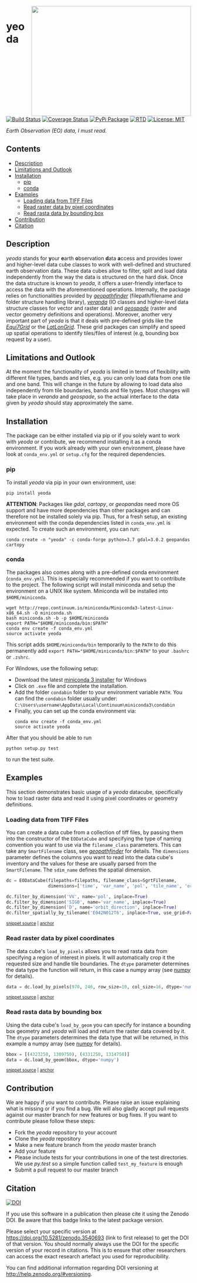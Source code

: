 <img align="right" src="https://github.com/TUW-GEO/yeoda/raw/master/docs/imgs/yeoda_logo.png" height="300" width="435">

# yeoda
[![Build Status](https://travis-ci.com/TUW-GEO/yeoda.svg?branch=master)](https://travis-ci.org/TUW-GEO/yeoda)
[![Coverage Status](https://coveralls.io/repos/github/TUW-GEO/yeoda/badge.svg?branch=master)](https://coveralls.io/github/TUW-GEO/yeoda?branch=master)
[![PyPi Package](https://badge.fury.io/py/yeoda.svg)](https://badge.fury.io/py/yeoda)
[![RTD](https://readthedocs.org/projects/yeoda/badge/?version=latest)](https://yeoda.readthedocs.io/en/latest/?badge=latest)
[![License: MIT](https://img.shields.io/badge/License-MIT-yellow.svg)](https://opensource.org/licenses/MIT)

*Earth Observation (EO) data, I must read.*

<!-- toc -->
## Contents

  * [Description](#description)
  * [Limitations and Outlook](#limitations-and-outlook)
  * [Installation](#installation)
    * [pip](#pip)
    * [conda](#conda)
  * [Examples](#examples)
    * [Loading data from TIFF Files](#loading-data-from-tiff-files)
    * [Read raster data by pixel coordinates](#read-raster-data-by-pixel-coordinates)
    * [Read rasta data by bounding box](#read-rasta-data-by-bounding-box)
  * [Contribution](#contribution)
  * [Citation](#citation)<!-- endToc -->

## Description
*yeoda* stands for **y**our **e**arth **o**bservation **d**ata **a**ccess and provides lower and higher-level data cube 
classes to work with well-defined and structured earth observation data. These data cubes allow to filter, split and load data independently from the way the data is structured on the hard disk. Once the data structure is known to *yeoda*, it offers a user-friendly interface to access the data with the aforementioned operations.
Internally, the package relies on functionalities provided by [*geopathfinder*](https://github.com/TUW-GEO/geopathfinder) 
(filepath/filename and folder structure handling library), [*veranda*](https://github.com/TUW-GEO/veranda) (IO classes and higher-level data structure classes for vector and raster data)
and [*geospade*](https://github.com/TUW-GEO/geospade) (raster and vector geometry definitions and operations).
Moreover, another very important part of *yeoda* is that it deals with pre-defined grids like the [*Equi7Grid*](https://github.com/TUW-GEO/Equi7Grid) or the [*LatLonGrid*](https://github.com/TUW-GEO/latlongrid).
These grid packages can simplify and speed up spatial operations to identify tiles/files of interest (e.g, bounding box request by a user).

## Limitations and Outlook
At the moment the functionality of *yeoda* is limited in terms of flexibility with different file types, bands and 
tiles, e.g. you can only load data from one tile and one band. This will change in the future by allowing to load data also independently from tile boundaries, bands and file types.
Most changes will take place in *veranda* and *geospade*, so the actual interface to the data given by *yeoda* should stay approximately the same.

## Installation
The package can be either installed via pip or if you solely want to work with *yeoda* or contribute, we recommend installing
it as a conda environment. If you work already with your own environment, please have look at ``conda_env.yml`` or ``setup.cfg`` for the required dependencies.

### pip
To install *yeoda* via pip in your own environment, use:
```
pip install yeoda
```
**ATTENTION**: Packages like *gdal*, *cartopy*, or *geopandas* need more OS support and have more dependencies than other packages and can therefore not be installed solely via pip.
Thus, for a fresh setup, an existing environment with the conda dependencies listed in ``conda_env.yml`` is expected.
To create such an environment, you can run:
```
conda create -n "yeoda" -c conda-forge python=3.7 gdal=3.0.2 geopandas cartopy
```

### conda
The packages also comes along with a pre-defined conda environment (``conda_env.yml``). 
This is especially recommended if you want to contribute to the project.
The following script will install miniconda and setup the environment on a UNIX
like system. Miniconda will be installed into ``$HOME/miniconda``.
```
wget http://repo.continuum.io/miniconda/Miniconda3-latest-Linux-x86_64.sh -O miniconda.sh
bash miniconda.sh -b -p $HOME/miniconda
export PATH="$HOME/miniconda/bin:$PATH"
conda env create -f conda_env.yml
source activate yeoda
```
This script adds ``$HOME/miniconda/bin`` temporarily to the ``PATH`` to do this
permanently add ``export PATH="$HOME/miniconda/bin:$PATH"`` to your ``.bashrc``
or ``.zshrc``.

For Windows, use the following setup:
  * Download the latest [miniconda 3 installer](https://docs.conda.io/en/latest/miniconda.html) for Windows
  * Click on ``.exe`` file and complete the installation.
  * Add the folder ``condabin`` folder to your environment variable ``PATH``. 
    You can find the ``condabin`` folder usually under: ``C:\Users\username\AppData\Local\Continuum\miniconda3\condabin``
  * Finally, you can set up the conda environment via:
    ```
    conda env create -f conda_env.yml
    source activate yeoda
    ```
    
After that you should be able to run 
```
python setup.py test
```
to run the test suite.

## Examples
This section demonstrates basic usage of a *yeoda* datacube, specifically how to load raster data and read it using pixel 
coordinates or geometry definitions.

### Loading data from TIFF Files
You can create a data cube from a collection of tiff files, by passing them into the constructor of the `EODataCube` and
specifying the type of naming convention you want to use via the `filename_class` parameters. This can take any 
`SmartFilename` class, see [*geopathfinder*](https://github.com/TUW-GEO/geopathfinder) for details. The `dimensions` parameter
defines the columns you want to read into the data cube's inventory and the values for these are usually parsed from the
`SmartFilename`. The `sdim_name` defines the spatial dimension.

<!-- snippet: create_and_filter_datacube -->
<a id='snippet-create_and_filter_datacube'></a>
```py
dc = EODataCube(filepaths=filepaths, filename_class=SgrtFilename,
                dimensions=['time', 'var_name', 'pol', 'tile_name', 'orbit_direction'], sdim_name="tile_name")

dc.filter_by_dimension('VV', name='pol', inplace=True)
dc.filter_by_dimension('SIG0', name='var_name', inplace=True)
dc.filter_by_dimension('D', name='orbit_direction', inplace=True)
dc.filter_spatially_by_tilename('E042N012T6', inplace=True, use_grid=False)
```
<sup><a href='/tests/test_loading.py#L82-L90' title='Snippet source file'>snippet source</a> | <a href='#snippet-create_and_filter_datacube' title='Start of snippet'>anchor</a></sup>
<!-- endSnippet -->

### Read raster data by pixel coordinates
The data cube's `load_by_pixels` allows you to read rasta data from specifying a region of interest in pixels. It will
automatically crop it the requested size and handle tile boundaries. The `dtype` parameter determines the data type the
function will return, in this case a numpy array (see [numpy](https://numpy.org/) for details).

<!-- snippet: data_cube_load_numpy_by_pixels -->
<a id='snippet-data_cube_load_numpy_by_pixels'></a>
```py
data = dc.load_by_pixels(970, 246, row_size=10, col_size=16, dtype='numpy')
```
<sup><a href='/tests/test_loading.py#L275-L277' title='Snippet source file'>snippet source</a> | <a href='#snippet-data_cube_load_numpy_by_pixels' title='Start of snippet'>anchor</a></sup>
<!-- endSnippet -->

### Read rasta data by bounding box
Using the data cube's `load_by_geom` you can specify for instance a bounding box geometry and *yeoda* will load and 
return the raster data covered by it. The `dtype` parameters determines the data type that will be returned, in this
example a numpy array (see [numpy](https://numpy.org/) for details).

<!-- snippet: data_cube_load_numpy_by_bbox -->
<a id='snippet-data_cube_load_numpy_by_bbox'></a>
```py
bbox = [(4323250, 1309750), (4331250, 1314750)]
data = dc.load_by_geom(bbox, dtype='numpy')
```
<sup><a href='/tests/test_loading.py#L426-L429' title='Snippet source file'>snippet source</a> | <a href='#snippet-data_cube_load_numpy_by_bbox' title='Start of snippet'>anchor</a></sup>
<!-- endSnippet -->


## Contribution
We are happy if you want to contribute. Please raise an issue explaining what
is missing or if you find a bug. We will also gladly accept pull requests
against our master branch for new features or bug fixes.
If you want to contribute please follow these steps:

  * Fork the *yeoda* repository to your account
  * Clone the *yeoda* repository
  * Make a new feature branch from the *yeoda* master branch
  * Add your feature
  * Please include tests for your contributions in one of the test directories.
    We use *py.test* so a simple function called ``test_my_feature`` is enough
  * Submit a pull request to our master branch
  
## Citation

[![DOI](https://zenodo.org/badge/186986862.svg)](https://zenodo.org/badge/latestdoi/186986862)

If you use this software in a publication then please cite it using the Zenodo DOI.
Be aware that this badge links to the latest package version.

Please select your specific version at <https://doi.org/10.5281/zenodo.3540693> (link to first release) to get the DOI of that version.
You should normally always use the DOI for the specific version of your record in citations.
This is to ensure that other researchers can access the exact research artefact you used for reproducibility.

You can find additional information regarding DOI versioning at <http://help.zenodo.org/#versioning>.
